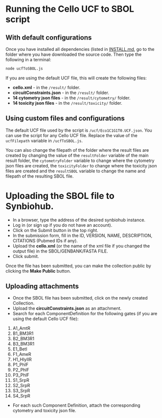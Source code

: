 # Running the Cello UCF to SBOL script

## With default configurations
Once you have installed all dependencies (listed in [INSTALL.md](INSTALL.md), go to the folder where you have downloaded the source code. 
Then type the following in a terminal:
```sh
node ucfToSBOL.js
```
If you are using the default UCF file, this will create the following files: 
- **cello.xml** - in the `/result/` folder.
- **circuitConstraints.json** - in the `/result/` folder.
- **14 cytometry json files** - in the `/result/cytometry/` folder.
- **14 toxicity json files** - in the `/result/toxicity/` folder.

## Using custom files and configurations
The default UCF file used by the script is `/ucf/Eco1C1G1T0.UCF.json`. You can use the script for any Cello UCF file. Replace the value of the `ucfFilepath` variable in `/ucfToSBOL.js`. 

You can also change the filepath of the folder where the result files are created by changing the value of the `resultFolder` variable of the main result folder, the `cytometryFolder` variable to change where the cytometry json files are created, the `toxicityFolder` to change where the toxicity json files are created and the `resultSBOL` variable to change the name and filepath of the resulting SBOL file.


# Uploading the SBOL file to Synbiohub. 
- In a browser, type the address of the desired synbiohub instance.
- Log in (or sign up if you do not have an account). 
- Click on the Submit button in the top right.
- In the submission form, fill in the ID, VERSION, NAME, DESCRIPTION, CITATIONS (Pubmed IDs if any). 
- Upload the **cello.xml** (or the name of the xml file if you changed the output file) in the SBOL/GENBANK/FASTA FILE. 
- Click submit. 

Once the file has been submitted, you can make the collection public by clicking the **Make Public** button. 

## Uploading attachments
- Once the SBOL file has been submitted, click on the newly created Collection.
- Upload the **circuitConstraints.json** as an attachment. 
- Search for each ComponentDefinition for the following gates (if you are using the default Cello UCF file):
1. A1_AmtR
2. B1_BM3R1
3. B2_BM3R1
4. B3_BM3R1
5. E1_BetI
6. F1_AmeR
7. H1_HlyIIR
8. P1_PhlF
9. P2_PhlF
10. P3_PhlF
11. S1_SrpR
12. S2_SrpR
13. S3_SrpR
14. S4_SrpR
- For each such Component Definition, attach the corresponding cytometry and toxicity json file. 
